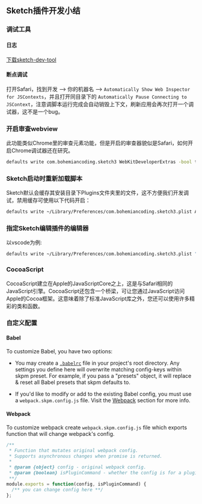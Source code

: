## Sketch插件开发小结

### 调试工具
#### 日志
[下载sketch-dev-tool](https://github.com/skpm/sketch-dev-tools/releases)

#### 断点调试
打开Safari，找到开发 --> 你的机器名 --> `Automatically Show Web Inspector for JSContexts`，并且打开同目录下的 `Automatically Pause Connecting to JSContext`，注意调脚本运行完成会自动销毁上下文，刷新应用会再次打开一个调试器，这不是一个bug。

### 开启审查webview
此功能类似Chrome里的审查元素功能，但是开启的审查器貌似是Safari，如何开启Chrome调试器还在研究。
```bash
defaults write com.bohemiancoding.sketch3 WebKitDeveloperExtras -bool true
```

### Sketch启动时重新加载脚本
Sketch默认会缓存其安装目录下Plugins文件夹里的文件，这不方便我们开发调试，禁用缓存可使用以下代码开启：
```bash
defaults write ~/Library/Preferences/com.bohemiancoding.sketch3.plist AlwaysReloadScript -bool YES
```


### 指定Sketch编辑插件的编辑器
以vscode为例:
```bash
defaults write ~/Library/Preferences/com.bohemiancoding.sketch3.plist "Plugin Editor" "/usr/local/bin/code"
```


### CocoaScript
CocoaScript建立在Apple的JavaScriptCore之上，这是与Safari相同的JavaScript引擎。CocoaScript还包含一个桥梁，可让您通过JavaScript访问Apple的Cocoa框架。这意味着除了标准JavaScript库之外，您还可以使用许多精彩的类和函数。


### 自定义配置

#### Babel

To customize Babel, you have two options:

- You may create a [`.babelrc`](https://babeljs.io/docs/usage/babelrc) file in your project's root directory. Any settings you define here will overwrite matching config-keys within skpm preset. For example, if you pass a "presets" object, it will replace & reset all Babel presets that skpm defaults to.

- If you'd like to modify or add to the existing Babel config, you must use a `webpack.skpm.config.js` file. Visit the [Webpack](#webpack) section for more info.

#### Webpack

To customize webpack create `webpack.skpm.config.js` file which exports function that will change webpack's config.

```js
/**
 * Function that mutates original webpack config.
 * Supports asynchronous changes when promise is returned.
 *
 * @param {object} config - original webpack config.
 * @param {boolean} isPluginCommand - whether the config is for a plugin command or a resource
 **/
module.exports = function(config, isPluginCommand) {
  /** you can change config here **/
};
```
